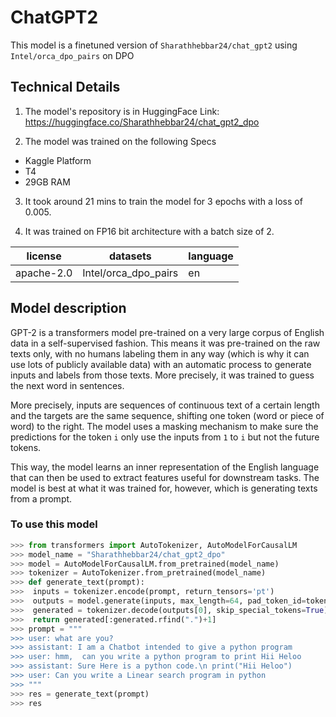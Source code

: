 # ChatGPT2

This model is a finetuned version of ```Sharathhebbar24/chat_gpt2``` using ```Intel/orca_dpo_pairs``` on DPO

## Technical Details
1. The model's repository is in HuggingFace Link: https://huggingface.co/Sharathhebbar24/chat_gpt2_dpo

2. The model was trained on the following Specs
- Kaggle Platform
- T4
- 29GB RAM

3. It took around 21 mins to train the model for 3 epochs with a loss of 0.005.

4. It was trained on FP16 bit architecture with a batch size of 2.

| license | datasets | language |
| ------- | -------- | -------- |
| apache-2.0 | Intel/orca_dpo_pairs | en |


## Model description

GPT-2 is a transformers model pre-trained on a very large corpus of English data in a self-supervised fashion. This
means it was pre-trained on the raw texts only, with no humans labeling them in any way (which is why it can use lots
of publicly available data) with an automatic process to generate inputs and labels from those texts. More precisely,
it was trained to guess the next word in sentences.

More precisely, inputs are sequences of continuous text of a certain length and the targets are the same sequence,
shifting one token (word or piece of word) to the right. The model uses a masking mechanism to make sure the
predictions for the token `i` only use the inputs from `1` to `i` but not the future tokens.

This way, the model learns an inner representation of the English language that can then be used to extract features
useful for downstream tasks. The model is best at what it was trained for, however, which is generating texts from a
prompt.

### To use this model

```python
>>> from transformers import AutoTokenizer, AutoModelForCausalLM
>>> model_name = "Sharathhebbar24/chat_gpt2_dpo"
>>> model = AutoModelForCausalLM.from_pretrained(model_name)
>>> tokenizer = AutoTokenizer.from_pretrained(model_name)
>>> def generate_text(prompt):
>>>  inputs = tokenizer.encode(prompt, return_tensors='pt')
>>>  outputs = model.generate(inputs, max_length=64, pad_token_id=tokenizer.eos_token_id)
>>>  generated = tokenizer.decode(outputs[0], skip_special_tokens=True)
>>>  return generated[:generated.rfind(".")+1]
>>> prompt = """
>>> user: what are you?
>>> assistant: I am a Chatbot intended to give a python program
>>> user: hmm,  can you write a python program to print Hii Heloo
>>> assistant: Sure Here is a python code.\n print("Hii Heloo")
>>> user: Can you write a Linear search program in python
>>> """
>>> res = generate_text(prompt)
>>> res
```